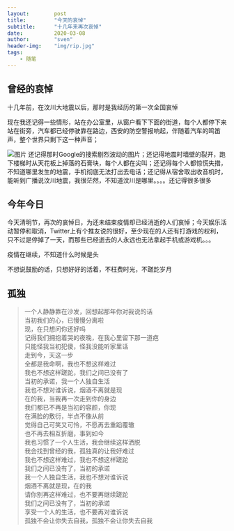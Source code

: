 ```yaml
---
layout:        post  
title:         "今天的哀悼"  
subtitle:      "十几年来再次哀悼"  
date:          2020-03-08  
author:        "sven"  
header-img:    "img/rip.jpg"
tags:
    - 随笔
---
```


## 曾经的哀悼

十几年前，在汶川大地震以后，那时是我经历的第一次全国哀悼  

现在我还记得一些情形，站在办公室里，从窗户看下下面的街道，每个人都停下来站在街旁，汽车都已经停驶靠在路边，西安的防空警报响起，伴随着汽车的鸣笛声，整个世界只剩下这一种声音；

![图片](https://sven-blog.oss-cn-shanghai.aliyuncs.com/2020-04-04/timg_2020-04-04.jpeg
)
还记得那时Google的搜索剧烈波动的图片；还记得地震时墙壁的裂开，跑下楼梯时从天花板上掉落的石膏块，每个人都在尖叫；还记得每个人都惊慌失措，不知道哪里发生的地震，手机彻底无法打出去电话；还记得从宿舍取出收音机时，能听到广播说汶川地震，我很茫然，不知道汶川是哪里。。。。还记得很多很多  

## 今年今日

今天清明节，再次的哀悼日，为还未结束疫情却已经消逝的人们哀悼；今天娱乐活动暂停和取消，Twitter上有个推友说的很好，至少现在的人还有打游戏的权利，只不过是停掉了一天，而那些已经逝去的人永远也无法拿起手机或游戏机。。。  

疫情在继续，不知道什么时候是头

不想说鼓励的话，只想好好的活着，不枉费时光，不蹉跎岁月

## 孤独

> 一个人静静靠在沙发，回想起那年你对我说的话  
> 当初我们的心，已慢慢分离啦  
> 现，在只想问你还好吗  
> 记得我们拥抱着哭的夜晚，在我心里留下那一道疤  
> 只能怪我当初犯傻，怪我没能听家里话  
> 走到今，天这一步  
> 全都是我命啊，我也不想这样难过  
> 我也不想这样蹉跎，我们之间已没有了  
> 当初的承诺，我一个人独自生活  
> 我也不想对谁诉说，烟酒不离就是现  
> 在的我，当我再一次走到你的身边  
> 我们都已不再是当初的容颜，你现  
> 在满脸的敷衍，半点不像从前  
> 觉得自己可笑又可怜，不愿再去重蹈覆辙  
> 也不再去相互折磨，事到如今  
> 我也习惯了一个人生活，我会继续这样洒脱  
> 我会找到曾经的我，孤独真的让我好难过  
> 我也不想这样难过，我也不想这样蹉跎  
> 我们之间已没有了，当初的承诺  
> 我一个人独自生活，我也不想对谁诉说  
> 烟酒不离就是现，在的我  
> 请你别再这样难过，也不要再继续蹉跎  
> 我们之间已没有了，当初的承诺  
> 享受一个人的生活，也不要再对谁诉说  
> 孤独不会让你失去自我，孤独不会让你失去自我  
